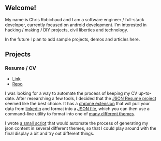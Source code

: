 ## Welcome!

My name is Chris Robichaud and I am a software engineer / full-stack developer, currently focused on android development. I'm interested in hacking / making / DIY projects, civil liberties and technology.

In the future I plan to add sample projects, demos and articles here. 

## Projects

### Resume / CV
- [Link](https://registry.jsonresume.org/robichaudc)
- [Repo](https://gitlab.com/crobicha/portfolio)

I was looking for a way to automate the process of keeping my CV up-to-date. After researching a few tools, I decided that the [JSON Resume project](https://jsonresume.org/) seemed like the best choice. It has a [chrome extension](https://chrome.google.com/webstore/detail/json-resume-exporter/caobgmmcpklomkcckaenhjlokpmfbdec) that will pull your data from [linkedIn](https://www.linkedin.com/in/crobicha/) and format into a [JSON file](https://gitlab.com/crobicha/portfolio/-/blob/master/data/resume.json), which you can then use a command-line utility to format into one of [many different themes](https://jsonresume.org/themes/). 

I wrote [a small script](https://gitlab.com/crobicha/portfolio/-/blob/master/setup.sh) that would automate the process of generating my json content in several different themes, so that I could play around with the final display a bit and try out different things.




<!---
You can use the [editor on GitHub](https://github.com/robichaudc/portfolio/edit/master/README.md) to maintain and preview the content for your website in Markdown files.

Whenever you commit to this repository, GitHub Pages will run [Jekyll](https://jekyllrb.com/) to rebuild the pages in your site, from the content in your Markdown files.

### Markdown

Markdown is a lightweight and easy-to-use syntax for styling your writing. It includes conventions for

```markdown
Syntax highlighted code block

# Header 1
## Header 2
### Header 3

- Bulleted
- List

1. Numbered
2. List

**Bold** and _Italic_ and `Code` text

[Link](url) and ![Image](src)
```

For more details see [GitHub Flavored Markdown](https://guides.github.com/features/mastering-markdown/).

### Jekyll Themes

Your Pages site will use the layout and styles from the Jekyll theme you have selected in your [repository settings](https://github.com/robichaudc/portfolio/settings). The name of this theme is saved in the Jekyll `_config.yml` configuration file.

### Support or Contact

Having trouble with Pages? Check out our [documentation](https://help.github.com/categories/github-pages-basics/) or [contact support](https://github.com/contact) and we’ll help you sort it out.

-->
